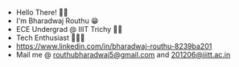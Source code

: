 - Hello There! 👋🏻
- I'm Bharadwaj Routhu 😁
- ECE Undergrad @ IIIT Trichy 🙇🏻
- Tech Enthusiast 🧑🏻‍💻
- https://www.linkedin.com/in/bharadwaj-routhu-8239ba201
- Mail me @ routhubharadwaj5@gmail.com and 201206@iiitt.ac.in
